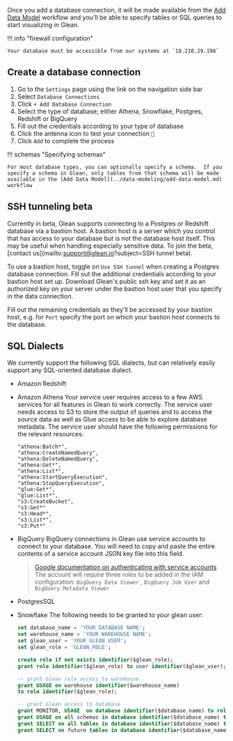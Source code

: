 Once you add a database connection, it will be made available from the [Add Data Model](../data-modeling/add-data-model.md) workflow and you'll be able to specify tables or SQL queries to start visualizing in Glean.

!!! info "firewall configuration"

    Your database must be accessible from our systems at `18.210.29.198`

## Create a database connection

1. Go to the `Settings` page using the link on the navigation side bar
2. Select `Database Connections`
3. Click `+ Add Database Connection`
4. Select the type of database; either Athena, Snowflake, Postgres, Redshift or BigQuery  
5. Fill out the credentials according to your type of database
6. Click the antenna icon to test your connection `🗼`
7. Click `Add` to complete the process

!!! schemas "Specifying schemas"

    For most database types, you can optionally specify a schema.  If you specify a schema in Glean, only tables from that schema will be made available in the [Add Data Model](../data-modeling/add-data-model.md)  workflow

## SSH tunneling beta 

Currently in beta, Glean supports connecting to a Postgres or Redshift database via a bastion host. A bastion host is a server which you control that has access to your database but is not the database host itself. This may be useful when handling especially sensitive data. To join the beta, [contact us](mailto:support@glean.io?subject=SSH tunnel beta).

To use a bastion host, toggle on `Use SSH tunnel` when creating a Postgres database connection. Fill out the additional credentials according to your bastion host set up. Download Glean's public ssh key and set it as an authorized key on your server under the bastion host user that you specify in the data connection.

Fill out the remaining credentials as they'll be accessed by your bastion host, e.g. for `Port` specify the port on which your bastion host connects to the database.

## SQL Dialects

We currently support the following SQL dialects, but can relatively easily support any SQL-oriented database dialect.

- Amazon Redshift
- Amazon Athena
  Your service user requires access to a few AWS services for all features in Glean to work correctly. The service user needs access to S3 to store the output of queries and to access the source data as well as Glue access to be able to explore database metadata.
  The service user should have the following permissions for the relevant resources:
  ```
  "athena:Batch*",
  "athena:CreateNamedQuery",
  "athena:DeleteNamedQuery",
  "athena:Get*",
  "athena:List*",
  "athena:StartQueryExecution",
  "athena:StopQueryExecution",
  "glue:Get*",
  "glue:List*",
  "s3:CreateBucket",
  "s3:Get*"
  "s3:Head*",
  "s3:List*",
  "s3:Put*"
  ```
- BigQuery
  BigQuery connections in Glean use service accounts to connect to your database. You will need to copy and paste the entire contents of a service account JSON key file into this field.
  > [Google documentation on authenticating with service accounts](https://cloud.google.com/bigquery/docs/authentication/service-account-file)
  > The account will require three roles to be added in the IAM configuration: `BigQuery Data Viewer` , `BigQuery Job User` and `BigQuery Metadata Viewer`
- PostgresSQL
- Snowflake
  The following needs to be granted to your glean user:

  ```sql
  set database_name = 'YOUR DATABASE NAME';
  set warehouse_name = 'YOUR WAREHOUSE NAME';
  set glean_user = 'YOUR GLEAN USER';
  set glean_role = 'GLEAN_ROLE';

  create role if not exists identifier($glean_role);
  grant role identifier($glean_role) to user identifier($glean_user);

  -- grant Glean role access to warehouse
  grant USAGE on warehouse identifier($warehouse_name)
  to role identifier($glean_role);

  -- grant Glean access to database
  grant MONITOR, USAGE  on database identifier($database_name) to role identifier($glean_role);
  grant USAGE on all schemas in database identifier($database_name) to role identifier($glean_role);
  grant SELECT on all tables in database identifier($database_name) to role identifier($glean_role);
  grant SELECT on future tables in database identifier($database_name) to role identifier($glean_role);
  ```
